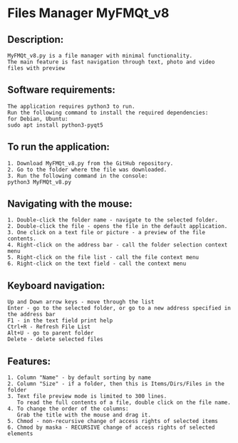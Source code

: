 # Files Manager MyFMQt_v8
## Description:
    MyFMQt_v8.py is a file manager with minimal functionality.
    The main feature is fast navigation through text, photo and video files with preview
    
## Software requirements:
    The application requires python3 to run.
    Run the following command to install the required dependencies:
    for Debian, Ubuntu:
    sudo apt install python3-pyqt5

## To run the application:
    1. Download MyFMQt_v8.py from the GitHub repository.
    2. Go to the folder where the file was downloaded.
    3. Run the following command in the console:
    python3 MyFMQt_v8.py

## Navigating with the mouse:
    1. Double-click the folder name - navigate to the selected folder.
    2. Double-click the file - opens the file in the default application.
    3. One click on a text file or picture - a preview of the file contents.
    4. Right-click on the address bar - call the folder selection context menu
    5. Right-click on the file list - call the file context menu
    6. Right-click on the text field - call the context menu

## Keyboard navigation:
    Up and Down arrow keys - move through the list
    Enter - go to the selected folder, or go to a new address specified in the address bar
    F1 - in the text field print help
    Ctrl+R - Refresh File List
    Alt+U - go to parent folder
    Delete - delete selected files

## Features:
    1. Column "Name" - by default sorting by name
    2. Column "Size" - if a folder, then this is Items/Dirs/Files in the folder
    3. Text file preview mode is limited to 300 lines.
       To read the full contents of a file, double click on the file name.
    4. To change the order of the columns:
       Grab the title with the mouse and drag it.
    5. Chmod - non-recursive change of access rights of selected items
    6. Chmod by maska - RECURSIVE change of access rights of selected elements
